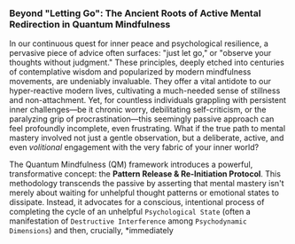 ### Beyond "Letting Go": The Ancient Roots of Active Mental Redirection in Quantum Mindfulness

In our continuous quest for inner peace and psychological resilience, a pervasive piece of advice often surfaces: "just let go," or "observe your thoughts without judgment." These principles, deeply etched into centuries of contemplative wisdom and popularized by modern mindfulness movements, are undeniably invaluable. They offer a vital antidote to our hyper-reactive modern lives, cultivating a much-needed sense of stillness and non-attachment. Yet, for countless individuals grappling with persistent inner challenges—be it chronic worry, debilitating self-criticism, or the paralyzing grip of procrastination—this seemingly passive approach can feel profoundly incomplete, even frustrating. What if the true path to mental mastery involved not just a gentle observation, but a deliberate, active, and even *volitional* engagement with the very fabric of your inner world?

The Quantum Mindfulness (QM) framework introduces a powerful, transformative concept: the **Pattern Release & Re-Initiation Protocol**. This methodology transcends the passive by asserting that mental mastery isn't merely about waiting for unhelpful thought patterns or emotional states to dissipate. Instead, it advocates for a conscious, intentional process of completing the cycle of an unhelpful `Psychological State` (often a manifestation of `Destructive Interference` among `Psychodynamic Dimensions`) and then, crucially, *immediately
